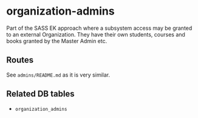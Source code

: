 # organization-admins

Part of the SASS EK approach where a subsystem access may be granted to an external Organization. They have their own students, courses and books granted by the Master Admin etc.

## Routes

See `admins/README.md` as it is very similar.

## Related DB tables
- `organization_admins`
